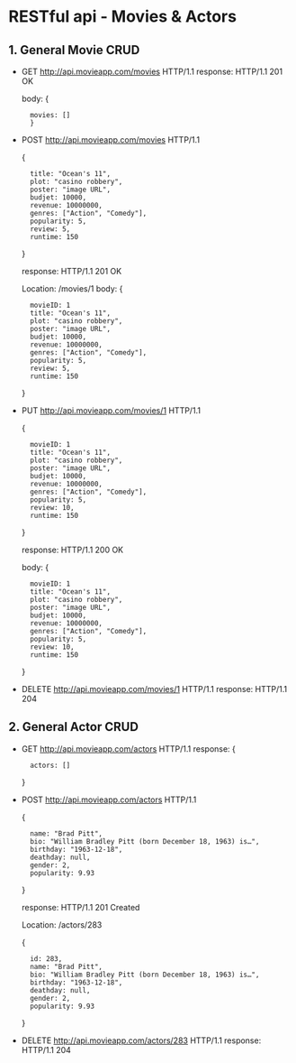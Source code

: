 # RESTful api - Movies & Actors

## 1. General Movie CRUD

- GET http://api.movieapp.com/movies HTTP/1.1
  response: HTTP/1.1 201 OK

  body: {

        movies: []
        }

- POST http://api.movieapp.com/movies HTTP/1.1

  {

        title: "Ocean's 11",
        plot: "casino robbery",
        poster: "image URL",
        budjet: 10000,
        revenue: 10000000,
        genres: ["Action", "Comedy"],
        popularity: 5,
        review: 5,
        runtime: 150

  }

  response: HTTP/1.1 201 OK

  Location: /movies/1
  body:
  {

        movieID: 1
        title: "Ocean's 11",
        plot: "casino robbery",
        poster: "image URL",
        budjet: 10000,
        revenue: 10000000,
        genres: ["Action", "Comedy"],
        popularity: 5,
        review: 5,
        runtime: 150

  }

- PUT http://api.movieapp.com/movies/1 HTTP/1.1

  {

        movieID: 1
        title: "Ocean's 11",
        plot: "casino robbery",
        poster: "image URL",
        budjet: 10000,
        revenue: 10000000,
        genres: ["Action", "Comedy"],
        popularity: 5,
        review: 10,
        runtime: 150

  }

  response: HTTP/1.1 200 OK

  body:
  {

        movieID: 1
        title: "Ocean's 11",
        plot: "casino robbery",
        poster: "image URL",
        budjet: 10000,
        revenue: 10000000,
        genres: ["Action", "Comedy"],
        popularity: 5,
        review: 10,
        runtime: 150

  }

- DELETE http://api.movieapp.com/movies/1 HTTP/1.1
  response: HTTP/1.1 204

## 2. General Actor CRUD

- GET http://api.movieapp.com/actors HTTP/1.1
  response:
  {

        actors: []

  }

- POST http://api.movieapp.com/actors HTTP/1.1

  {

        name: "Brad Pitt",
        bio: "William Bradley Pitt (born December 18, 1963) is…",
        birthday: "1963-12-18",
        deathday: null,
        gender: 2,
        popularity: 9.93

  }

  response: HTTP/1.1 201 Created

  Location: /actors/283

  {

        id: 283,
        name: "Brad Pitt",
        bio: "William Bradley Pitt (born December 18, 1963) is…",
        birthday: "1963-12-18",
        deathday: null,
        gender: 2,
        popularity: 9.93

  }

- DELETE http://api.movieapp.com/actors/283 HTTP/1.1
  response: HTTP/1.1 204
